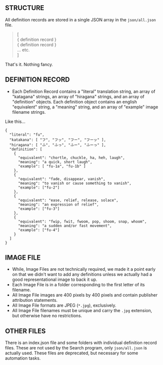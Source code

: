 ## STRUCTURE
All definition records are stored in a single JSON array in the `json/all.json` file.
> [  
>     { definition record }  
>     { definition record }  
>     ... etc.  
> ]

That's it.  Nothing fancy.

## DEFINITION RECORD
* Each Definition Record contains a "literal" translation string, an array of "katagana" strings, an array of "hiragana" strings, and an array of "definition" objects.  Each definition object contains an english "equivalent" string, a "meaning" string, and an array of "example" image filename strings.

Like this...
```
{
  "literal": "fu",
  "katakana": [ "フ", "フッ", "フー", "フーッ" ],
  "hiragana": [ "ふ", "ふっ", "ふー", "ふーっ" ],
  "definition": [
    {
      "equivalent": "chortle, chuckle, ha, heh, laugh",
      "meaning": "a quick, short laugh",
      "example": [ "fu-1a", "fu-1b" ]
    },
    {
      "equivalent": "fade, disappear, vanish",
      "meaning": "to vanish or cause something to vanish",
      "example": ["fu-2"]
    },
    {
      "equivalent": "ease, relief, release, solace",
      "meaning": "an expression of relief",
      "example": ["fu-3"]
    },
    {
      "equivalent": "fwip, fwit, fwoom, pop, shoom, snap, whoom",
      "meaning": "a sudden and/or fast movement",
      "example": ["fu-4"]
    }
  ]
}
```

## IMAGE FILE
* While, Image Files are not technically required, we made it a point early on that we didn't want to add any definitions unless we actually had a good representational image to back it up.
* Each Image File is in a folder corresponding to the first letter of its filename.
* All Image File images are 400 pixels by 400 pixels and contain publisher attribution statements.
* All Image File formats are JPEG (`*.jpg`), exclusively.
* All Image File filenames must be unique and carry the `.jpg` extension, but otherwise have no restrictions.

## OTHER FILES
There is an index.json file and some folders with individual definition record files.  These are not used by the Search program, only `json/all.json` is actually used.  These files are deprecated, but necessary for some automation tasks.
